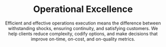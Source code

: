---
layout: service
order: 1
title: "Operational Excellence"
subtitle: "Efficient and effective operations execution means the difference between withstanding shocks, ensuring continuity, and satisfying customers. We help clients reduce complexity, codify options, and make decisions that improve on-time, on-cost, and on-quality metrics."
blurb-intro: "Streamline your operations for unmatched efficiency and customer delight."
intro: "How you execute your operations is just as critical as why you do it. SLKone simplifies operations, enhances decision-making, and improves performance in on-time delivery, cost control, and quality. We ensure your business can quickly adapt to market disruptions while maintaining consistency in customer satisfaction."
approach: "We take a holistic view of your operations, understanding that true excellence comes from the seamless integration of people, processes, and technology. Our data-driven methodology allows us to identify bottlenecks, inefficiencies, and opportunities for improvement across your entire value chain."
impact:
  - metric: "15-20% reduction"
    description: "in operational costs"
  - metric: "25-30% increase"
    description: "in overall productivity"
  - metric: "40-50% reduction"
    description: "in defects and errors"
  - metric: "30-40% decrease"
    description: "in order-to-delivery lead times"
  - metric: "20% boost"
    description: "in customer satisfaction scores"
impact_conclusion: "On average, our clients see a 5x return on investment within the first year of implementation. These improvements translate into tangible financial benefits, positioning your business for long-term success."
why_choose:
  - point: "Data-Driven Decisions"
    icon: "fa-chart-line"
    description: "We turn complex data into clear, actionable strategies."
  - point: "Beyond Advice to Action"
    icon: "fa-check-circle"
    description: "We implement alongside your team, ensuring real-world results."
  - point: "Cross-Industry Insights"
    icon: "fa-check-circle"
    description: "We bring fresh perspectives that drive innovative solutions."
  - point: "Aligned Success"
    icon: "fa-check-circle"
    description: "Our economic models prioritize mutual growth."
  - point: "Versatile Expertise"
    icon: "fa-check-circle"
    description: "From coding to process redesign, we tackle challenges across the operational spectrum."
  - point: "Results-Driven Partnership"
    icon: "fa-check-circle"
    description: "We measure our success by the tangible impact we create for your business."
cta: "Ready to achieve operational excellence? Contact SLKone today to learn how we can help you optimize your operations and drive sustainable growth."
icon: "fa-head-side-gear"
color: "blush"
image: "/assets/images/backgrounds/operational-excellence.webp"
---